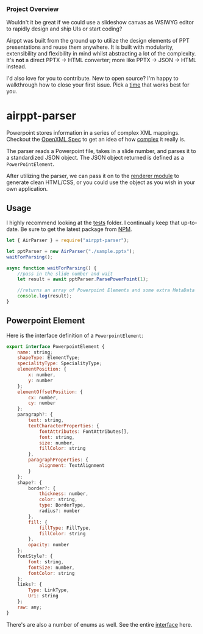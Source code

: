 ### Project Overview
Wouldn't it be great if we could use a slideshow canvas as WSIWYG editor to rapidly design and ship UIs or start coding?

Airppt was built from the ground up to utilize the design elements of PPT presentations and reuse them anywhere. It is built with modularity, extensibility and flexibility in mind whilst abstracting a lot of the complexity. It's **not** a direct PPTX -> HTML converter; more like PPTX -> JSON -> HTML instead.

I'd also love for you to contribute. New to open source? I'm happy to walkthrough how to close your first issue. Pick a [time](https://goo.gl/forms/7NjFEYayLOuYdr2q1) that works best for you.

# airppt-parser

Powerpoint stores information in a series of complex XML mappings. Checkout the [OpenXML Spec](https://www.ecma-international.org/news/TC45_current_work/OpenXML%20White%20Paper.pdf) to get an idea of how [complex](http://officeopenxml.com/anatomyofOOXML-pptx.php) it really is.

The parser reads a Powerpoint file, takes in a slide number, and parses it to a standardized JSON object. The JSON object returned is defined as a `PowerPointElement`.

After utilizing the parser, we can pass it on to the [renderer module](https://github.com/airpptx/airppt-renderer#readme) to generate clean HTML/CSS, or you could use the object as you wish in your own application.

## Usage

I highly recommend looking at the [tests](https://github.com/airpptx/airppt-parser/tree/master/tests) folder. I continually keep that up-to-date. Be sure to get the latest package from [NPM](https://www.npmjs.com/package/airppt-parser).

```javascript
let { AirParser } = require("airppt-parser");

let pptParser = new AirParser("./sample.pptx");
waitForParsing();

async function waitForParsing() {
	//pass in the slide number and wait
	let result = await pptParser.ParsePowerPoint(1);

	//returns an array of Powerpoint Elements and some extra MetaData
	console.log(result);
}
```

## Powerpoint Element

Here is the interface definition of a `PowerpointElement`:

```javascript
export interface PowerpointElement {
	name: string;
	shapeType: ElementType;
	specialityType: SpecialityType;
	elementPosition: {
		x: number,
		y: number
	};
	elementOffsetPosition: {
		cx: number,
		cy: number
	};
	paragraph?: {
		text: string,
		textCharacterProperties: {
			fontAttributes: FontAttributes[],
			font: string,
			size: number,
			fillColor: string
		},
		paragraphProperties: {
			alignment: TextAlignment
		}
	};
	shape?: {
		border?: {
			thickness: number,
			color: string,
			type: BorderType,
			radius?: number
		},
		fill: {
			fillType: FillType,
			fillColor: string
		},
		opacity: number
	};
	fontStyle?: {
		font: string,
		fontSize: number,
		fontColor: string
	};
	links?: {
		Type: LinkType,
		Uri: string
	};
	raw: any;
}
```

There's are also a number of enums as well. See the entire [interface](https://github.com/airpptx/airppt-models/blob/master/pptelement.d.ts) here.
